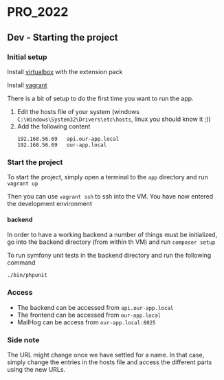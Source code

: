 # PRO_2022

## Dev - Starting the project

### Initial setup
Install [virtualbox](https://www.virtualbox.org/wiki/Downloads) with the extension pack

Install [vagrant](https://www.vagrantup.com/downloads)

There is a bit of setup to do the first time you want to run the app.
1. Edit the hosts file of your system (windows `C:\Windows\System32\Drivers\etc\hosts`, linux you should know it ;))
1. Add the following content
   ```
   192.168.56.69   api.our-app.local
   192.168.56.69   our-app.local
   ```

### Start the project
To start the project, simply open a terminal to the `app` directory and run `vagrant up`

Then you can use `vagrant ssh` to ssh into the VM. You have now entered the development environment

#### backend
In order to have a working backend a number of things must be initialized, go into the backend directory (from within th VM) and run `composer setup`


To run symfony unit tests in the backend directory and run the following command
```
./bin/phpunit
```

### Access
- The backend can be accessed from `api.our-app.local`
- The frontend can be accessed from `our-app.local`
- MailHog can be access from `our-app.local:8025`

### Side note
The URL might change once we have settled for a name. In that case, simply change the entries in the hosts file and access the different parts using the new URLs.
